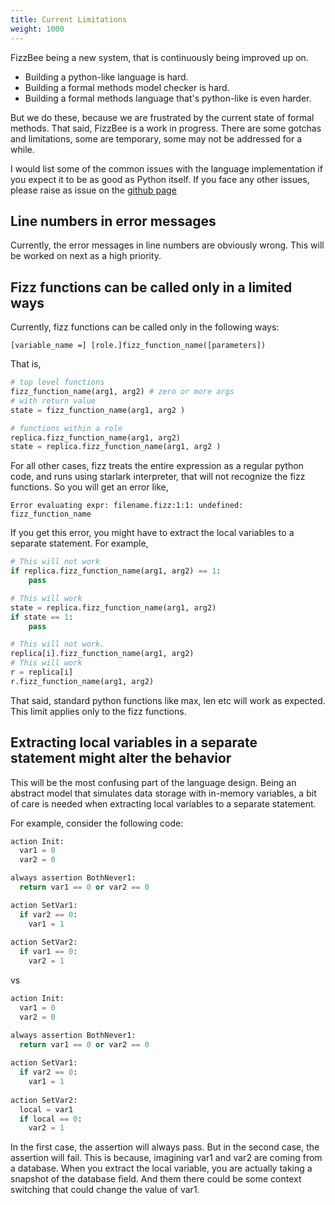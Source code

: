 ```yaml
---
title: Current Limitations
weight: 1000
---
```


FizzBee being a new system, that is continuously being improved up on.
* Building a python-like language is hard. 
* Building a formal methods model checker is hard.
* Building a formal methods language that's python-like is even harder.

But we do these, because we are frustrated by the current state of formal methods. That said,
FizzBee is a work in progress. There are some gotchas and limitations, some are 
temporary, some may not be addressed for a while.

I would list some of the common issues with the language implementation if you
expect it to be as good as Python itself. If you face any other issues, please raise
as issue on the [github page](https://github.com/fizzbee-io/fizzbee)

## Line numbers in error messages
Currently, the error messages in line numbers are obviously wrong. This will be worked
on next as a high priority.

## Fizz functions can be called only in a limited ways
Currently, fizz functions can be called only in the following ways:
```
[variable_name =] [role.]fizz_function_name([parameters])
```
That is,
```python
# top level functions
fizz_function_name(arg1, arg2) # zero or more args
# with return value
state = fizz_function_name(arg1, arg2 ) 

# functions within a role
replica.fizz_function_name(arg1, arg2) 
state = replica.fizz_function_name(arg1, arg2 ) 

```
For all other cases, fizz treats the entire expression as a regular python code,
and runs using starlark interpreter, that will not recognize the fizz functions.
So you will get an error like,
```
Error evaluating expr: filename.fizz:1:1: undefined: fizz_function_name
```
If you get this error, you might have to extract the local variables to a separate
statement. For example,

```python
# This will not work
if replica.fizz_function_name(arg1, arg2) == 1:
    pass

# This will work
state = replica.fizz_function_name(arg1, arg2)
if state == 1:
    pass

# This will not work.
replica[i].fizz_function_name(arg1, arg2)
# This will work
r = replica[i]
r.fizz_function_name(arg1, arg2)

```
That said, standard python functions like max, len etc will work as expected.
This limit applies only to the fizz functions.

## Extracting local variables in a separate statement might alter the behavior

This will be the most confusing part of the language design. Being an abstract model
that simulates data storage with in-memory variables, a bit of care is needed when
extracting local variables to a separate statement.

For example, consider the following code:
```python
action Init:
  var1 = 0
  var2 = 0

always assertion BothNever1:
  return var1 == 0 or var2 == 0

action SetVar1:
  if var2 == 0:
    var1 = 1
    
action SetVar2:
  if var1 == 0:
    var2 = 1
```

vs 

```python
action Init:
  var1 = 0
  var2 = 0

always assertion BothNever1:
  return var1 == 0 or var2 == 0
  
action SetVar1:
  if var2 == 0:
    var1 = 1
    
action SetVar2:
  local = var1
  if local == 0:
    var2 = 1
```

In the first case, the assertion will always pass. But in the second case, the assertion
will fail. This is because, imagining var1 and var2 are coming from a database.
When you extract the local variable, you are actually taking a snapshot of the database
field. And them there could be some context switching that could change the value of var1.

